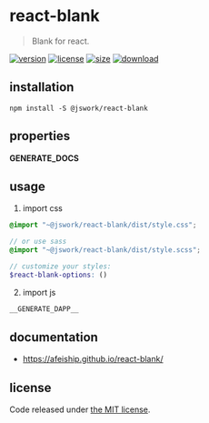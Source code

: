 # react-blank
> Blank for react.

[![version][version-image]][version-url]
[![license][license-image]][license-url]
[![size][size-image]][size-url]
[![download][download-image]][download-url]

## installation
```shell
npm install -S @jswork/react-blank
```

## properties
__GENERATE_DOCS__

## usage
1. import css
  ```scss
  @import "~@jswork/react-blank/dist/style.css";

  // or use sass
  @import "~@jswork/react-blank/dist/style.scss";

  // customize your styles:
  $react-blank-options: ()
  ```
2. import js
  ```js
__GENERATE_DAPP__
  ```

## documentation
- https://afeiship.github.io/react-blank/


## license
Code released under [the MIT license](https://github.com/afeiship/react-blank/blob/master/LICENSE.txt).

[version-image]: https://img.shields.io/npm/v/@jswork/react-blank
[version-url]: https://npmjs.org/package/@jswork/react-blank

[license-image]: https://img.shields.io/npm/l/@jswork/react-blank
[license-url]: https://github.com/afeiship/react-blank/blob/master/LICENSE.txt

[size-image]: https://img.shields.io/bundlephobia/minzip/@jswork/react-blank
[size-url]: https://github.com/afeiship/react-blank/blob/master/dist/react-blank.min.js

[download-image]: https://img.shields.io/npm/dm/@jswork/react-blank
[download-url]: https://www.npmjs.com/package/@jswork/react-blank
